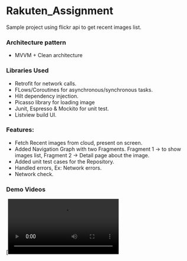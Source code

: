 # Rakuten_Assignment

Sample project using flickr api to get recent images list.

###  Architecture pattern

* MVVM + Clean architecture

### Libraries Used

* Retrofit for network calls.
* FLows/Coroutines for asynchronous/synchronous tasks.
* Hilt dependency injection.
* Picasso library for loading image
* Junit, Espresso & Mockito for unit test.
* Listview build UI.

### Features:

* Fetch Recent images from cloud, present on screen.
* Added Navigation Graph with two Fragments. Fragment 1 -> to show images list, Fragment 2 -> Detail page about the image.
* Added unit test cases for the Repository.
* Handled errors, Ex: Network errors.
* Network check.

### Demo Videos

[![Watch the video](https://user-images.githubusercontent.com/10658016/221136158-ede1c2b5-6ae6-4061-943c-1e20655bab3b.mp4)

 
